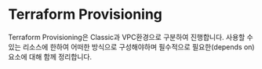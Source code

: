 # Terraform Provisioning

Terraform Provisioning은 Classic과 VPC환경으로 구분하여 진행합니다.
사용할 수 있는 리소스에 한하여 어떠한 방식으로 구성해야하며 필수적으로 필요한(depends on) 요소에 대해 함께 정리합니다.

